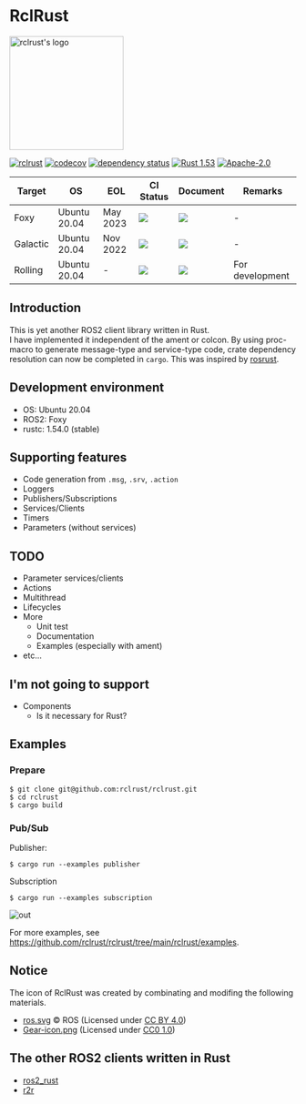# RclRust

<img src="https://user-images.githubusercontent.com/25898373/131146249-36f349ba-ce33-462d-89f8-40bfa1a9899f.png" width="200px" alt="rclrust's logo"/>

[![rclrust](https://img.shields.io/crates/v/rclrust.svg)](https://crates.io/crates/rclrust)
[![codecov](https://codecov.io/gh/rclrust/rclrust/branch/main/graph/badge.svg)](https://codecov.io/gh/rclrust/rclrust)
[![dependency status](https://deps.rs/repo/github/rclrust/rclrust/status.svg)](https://deps.rs/repo/github/rclrust/rclrust)
[![Rust 1.53](https://img.shields.io/badge/rust-1.53+-blue.svg)](https://blog.rust-lang.org/2021/06/17/Rust-1.53.0.html)
[![Apache-2.0](https://img.shields.io/github/license/rclrust/rclrust)](https://github.com/rclrust/rclrust/blob/main/LICENSE)

<table>
  <thead>
    <tr>
      <th>Target</th>
      <th>OS</th>
      <th>EOL</th>
      <th>CI Status</th>
      <th>Document</th>
      <th>Remarks</th>
    </tr>
  </thead>
  <tbody>
    <tr>
      <td>Foxy</td>
      <td>Ubuntu 20.04</td>
      <td>May 2023</td>
      <td><a href="https://github.com/rclrust/rclrust/actions/workflows/foxy.yaml" alt="Foxy CI status">
        <img src="https://github.com/rclrust/rclrust/actions/workflows/foxy.yaml/badge.svg?branch=main"/>
      </a></td>
      <td><a href="https://rclrust.github.io/rclrust/foxy/main/rclrust/index.html" alt="Foxy document">
        <img src="https://github.com/rclrust/rclrust/actions/workflows/doc.yaml/badge.svg"/>
      </a></td>
      <td>-</td>
    </tr>
    <tr>
      <td>Galactic</td>
      <td>Ubuntu 20.04</td>
      <td>Nov 2022</td>
      <td><a href="https://github.com/rclrust/rclrust/actions/workflows/galactic.yaml" alt="Galactic CI status">
        <img src="https://github.com/rclrust/rclrust/actions/workflows/galactic.yaml/badge.svg?branch=main"/>
      </a></td>
      <td><a href="https://rclrust.github.io/rclrust/galactic/main/rclrust/index.html" alt="Galactic document">
        <img src="https://github.com/rclrust/rclrust/actions/workflows/doc.yaml/badge.svg"/>
      </a></td>
      <td>-</td>
    </tr>
    <tr>
      <td>Rolling</td>
      <td>Ubuntu 20.04</td>
      <td>-</td>
      <td><a href="https://github.com/rclrust/rclrust/actions/workflows/rolling.yaml" alt="Rolling CI status">
        <img src="https://github.com/rclrust/rclrust/actions/workflows/rolling.yaml/badge.svg?branch=main"/>
      </a></td>
      <td><a href="https://rclrust.github.io/rclrust/rolling/main/rclrust/index.html" alt="Rolling document">
        <img src="https://github.com/rclrust/rclrust/actions/workflows/doc.yaml/badge.svg"/>
      </a></td>
      <td>For development</td>
    </tr>
  </tbody>
</table>

## Introduction

This is yet another ROS2 client library written in Rust.  
I have implemented it independent of the ament or colcon.
By using proc-macro to generate message-type and service-type code, crate dependency resolution can now be completed in `cargo`. This was inspired by [rosrust](https://github.com/adnanademovic/rosrust).

## Development environment

- OS: Ubuntu 20.04
- ROS2: Foxy
- rustc: 1.54.0 (stable)

## Supporting features

- Code generation from `.msg`, `.srv`, `.action`
- Loggers
- Publishers/Subscriptions
- Services/Clients
- Timers
- Parameters (without services)

## TODO

- Parameter services/clients
- Actions
- Multithread
- Lifecycles
- More
  - Unit test
  - Documentation
  - Examples (especially with ament)
- etc...

## I'm not going to support

- Components
  - Is it necessary for Rust?

## Examples

### Prepare

```sh-session
$ git clone git@github.com:rclrust/rclrust.git
$ cd rclrust
$ cargo build
```

### Pub/Sub

Publisher:

```sh-session
$ cargo run --examples publisher
```

Subscription

```sh-session
$ cargo run --examples subscription
```

![out](https://user-images.githubusercontent.com/25898373/128894819-f925b31f-d814-4046-a328-68bfe854d03b.gif)

For more examples, see https://github.com/rclrust/rclrust/tree/main/rclrust/examples.

## Notice

The icon of RclRust was created by combinating and modifing the following materials.

- [ros.svg](https://github.com/ros-infrastructure/artwork/blob/master/orgunits/ros.svg) © ROS (Licensed under [CC BY 4.0](https://creativecommons.org/licenses/by/4.0/))
- [Gear-icon.png](https://commons.wikimedia.org/wiki/File:Gear-icon.png) (Licensed under [CC0 1.0](https://creativecommons.org/publicdomain/zero/1.0/deed.en))

## The other ROS2 clients written in Rust

- [ros2_rust](https://github.com/ros2-rust/ros2_rust)
- [r2r](https://github.com/sequenceplanner/r2r)

